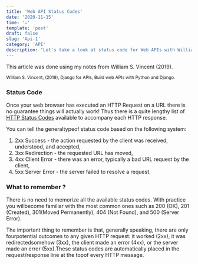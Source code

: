 ```yaml
---
title: 'Web API Status Codes'
date: '2020-11-15'
time: '☕️'
template: 'post'
draft: false
slug: 'Api-1'
category: 'API'
description: "Let's take a look at status code for Web APIs with William S. Vincent"
---
```


This article was done using my notes from William S. Vincent (2019).

<sub>William S. Vincent, (2019), Django for APIs, Build web APIs with Python and Django.</sub>

### Status Code

Once your web browser has executed an HTTP Request on a URL there is no guarantee things will actually work! Thus there is a quite lengthy list of [HTTP Status Codes](https://en.wikipedia.org/wiki/List_of_HTTP_status_codes) available to accompany each HTTP response.

You can tell the generaltypeof status code based on the following system:

1. 2xx Success - the action requested by the client was received, understood, and accepted,
2. 3xx Redirection - the requested URL has moved,
3. 4xx Client Error - there was an error, typically a bad URL request by the client,
4. 5xx Server Error - the server failed to resolve a request.

### What to remember ? 

There is no need to memorize all the available status codes. With practice you willbecome familiar with the most common ones such as 200 (OK), 201 (Created), 301(Moved Permanently), 404 (Not Found), and 500 (Server Error).

The important thing to remember is that, generally speaking, there are only fourpotential outcomes to any given HTTP request: it worked (2xx), it was redirectedsomehow (3xx), the client made an error (4xx), or the server made an error (5xx).These status codes are automatically placed in the request/response line at the topof every HTTP message.
